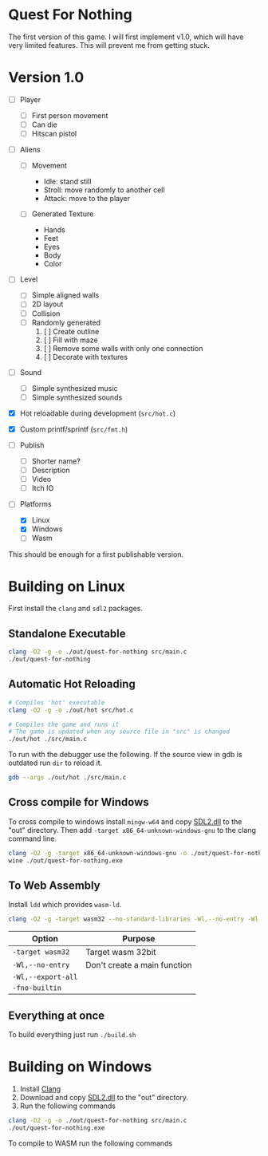 # Quest For Nothing

The first version of this game. I will first implement v1.0, which will have very limited features. This will prevent me from getting stuck.

# Version 1.0

- [ ] Player
  - [ ] First person movement
  - [ ] Can die
  - [ ] Hitscan pistol

- [ ] Aliens
  - [ ] Movement
    - Idle: stand still
    - Stroll: move randomly to another cell
    - Attack: move to the player

  - [ ] Generated Texture
    - Hands
    - Feet
    - Eyes
    - Body
    - Color

- [ ] Level
  - [ ] Simple aligned walls
  - [ ] 2D layout
  - [ ] Collision
  - [ ] Randomly generated
      1. [ ] Create outline
      2. [ ] Fill with maze
      3. [ ] Remove some walls with only one connection
      4. [ ] Decorate with textures

- [ ] Sound
  - [ ] Simple synthesized music
  - [ ] Simple synthesized sounds

- [x] Hot reloadable during development (`src/hot.c`)
- [x] Custom printf/sprintf (`src/fmt.h`)

- [ ] Publish
  - [ ] Shorter name?
  - [ ] Description
  - [ ] Video
  - [ ] Itch IO

- [ ] Platforms
  - [x] Linux
  - [x] Windows
  - [ ] Wasm

This should be enough for a first publishable version.

# Building on Linux

First install the `clang` and `sdl2` packages.

## Standalone Executable

```bash
clang -O2 -g -o ./out/quest-for-nothing src/main.c
./out/quest-for-nothing
```

## Automatic Hot Reloading

```bash
# Compiles 'hot' executable
clang -O2 -g -o ./out/hot src/hot.c

# Compiles the game and runs it
# The game is updated when any source file in "src" is changed
./out/hot ./src/main.c

```

To run with the debugger use the following. If the source view in gdb is outdated run `dir` to reload it.

```bash
gdb --args ./out/hot ./src/main.c
```

## Cross compile for Windows

To cross compile to windows install `mingw-w64` and copy [SDL2.dll](https://github.com/libsdl-org/SDL/releases/) to the "out" directory.
Then add `-target x86_64-unknown-windows-gnu` to the clang command line.

```bash
clang -O2 -g -target x86_64-unknown-windows-gnu -o ./out/quest-for-nothing.exe src/main.c
wine ./out/quest-for-nothing.exe
```


## To Web Assembly

Install `ldd` which provides `wasm-ld`.

```bash
clang -O2 -g -target wasm32 --no-standard-libraries -Wl,--no-entry -Wl,--export-all -fno-builtin -o ./out/quest-for-nothing.wasm src/main.c
```

| Option | Purpose |
| ------ | ------- |
| `-target wasm32` | Target wasm 32bit |
| `-Wl,--no-entry` | Don't create a main function |
| `-Wl,--export-all` | |
| `-fno-builtin` |  |

## Everything at once
To build everything just run `./build.sh`

# Building on Windows

1. Install [Clang](https://github.com/llvm/llvm-project/releases)
2. Download and copy [SDL2.dll](https://github.com/libsdl-org/SDL/releases/) to the "out" directory.
3. Run the following commands

```bash
clang -O2 -g -o ./out/quest-for-nothing src/main.c
./out/quest-for-nothing.exe
```

To compile to WASM run the following commands
